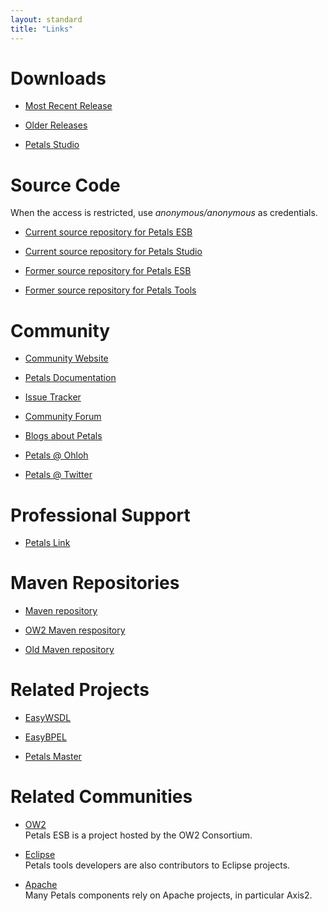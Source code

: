 ```yaml
---
layout: standard
title: "Links"
---
```


# Downloads

* [Most Recent Release](http://download.petalslink.com/petals-esb.html)

* [Older Releases](http://download.petalslink.com/petals-esb-all.html)

* [Petals Studio](http://download.petalslink.com/petals-studio.html)

# Source Code

When the access is restricted, use <i>anonymous/anonymous</i> as credentials.

* [Current source repository for Petals ESB](https://svn.petalslink.org/svnroot/trunk/product/dev/prod/ "Current source repository for Petals ESB")

* [Current source repository for Petals Studio](https://github.com/petalslink/petals-studio "Current source repository for Petals Studio")

* [Former source repository for Petals ESB](http://forge.ow2.org/projects/petals/ "Former source repository for Petals ESB")

* [Former source repository for Petals Tools](https://forge.ebmwebsourcing.com/ "Former source repository for Petals Tools")

# Community

* [Community Website](http://petals.ow2.org)

* [Petals Documentation](http://doc.petalslink.com)

* [Issue Tracker](http://jira.petalslink.com)

* [Community Forum](http://forum.petalslink.com/ "Get support from the community about Petals")

* [Blogs about Petals](http://planet.petalslink.com)

* [Petals @ Ohloh](https://www.ohloh.net/p/petals/)

* [Petals @ Twitter](https://twitter.com/petalslink)

# Professional Support

* [Petals Link](http://petalslink.com "Get support and expertise about Petals ESB")

# Maven Repositories

* [Maven repository](http://maven.petalslink.com)

* [OW2 Maven respository](http://repository.ow2.org/nexus)

* [Old Maven repository](http://maven.ow2.org/maven2/)

# Related Projects

* [EasyWSDL](http://easywsdl.ow2.org/)

* [EasyBPEL](http://research.petalslink.org/display/easybpel/EasyBPEL+Overview)

* [Petals Master](http://petalsmaster.ow2.org/)

# Related Communities

* [OW2](http://ow2.org)<br />Petals ESB is a project hosted by the OW2 Consortium.

* [Eclipse](http://eclipse.org)<br />Petals tools developers are also contributors to Eclipse projects.

* [Apache](http://apache.org)<br />Many Petals components rely on Apache projects, in particular Axis2.

